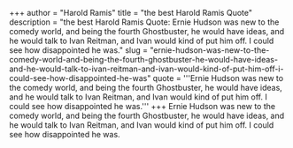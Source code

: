 +++
author = "Harold Ramis"
title = "the best Harold Ramis Quote"
description = "the best Harold Ramis Quote: Ernie Hudson was new to the comedy world, and being the fourth Ghostbuster, he would have ideas, and he would talk to Ivan Reitman, and Ivan would kind of put him off. I could see how disappointed he was."
slug = "ernie-hudson-was-new-to-the-comedy-world-and-being-the-fourth-ghostbuster-he-would-have-ideas-and-he-would-talk-to-ivan-reitman-and-ivan-would-kind-of-put-him-off-i-could-see-how-disappointed-he-was"
quote = '''Ernie Hudson was new to the comedy world, and being the fourth Ghostbuster, he would have ideas, and he would talk to Ivan Reitman, and Ivan would kind of put him off. I could see how disappointed he was.'''
+++
Ernie Hudson was new to the comedy world, and being the fourth Ghostbuster, he would have ideas, and he would talk to Ivan Reitman, and Ivan would kind of put him off. I could see how disappointed he was.
